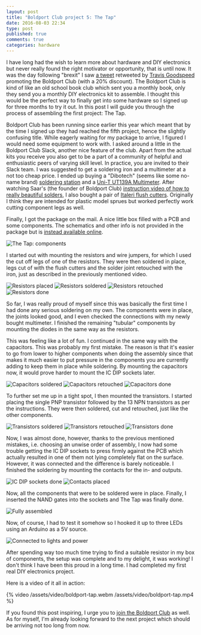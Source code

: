 ```yaml
---
layout: post
title: "Boldport Club project 5: The Tap"
date: 2016-08-03 22:34 
type: post
published: true
comments: true
categories: hardware
---
```


I have long had the wish to learn more about hardware and DIY electronics but never really found the right motivator or opportunity, that is until now.
It was the day following "brexit" I saw [a tweet](https://twitter.com/boldport/status/746420666711171072) retweeted by [Travis Goodspeed](https://twitter.com/travisgoodspeed) promoting the Boldport Club (with a 20% discount).
The Boldport Club is kind of like an old school book club which sent you a monthly book, only they send you a monthly DIY electronics kit to assemble.
I thought this would be the perfect way to finally get into some hardware so I signed up for three months to try it out. In this post I will guide you through the process of assembling the first project: The Tap.

Boldport Club has been running since earlier this year which meant that by the time I signed up they had reached the fifth project, hence the slightly confusing title.
While eagerly waiting for my package to arrive, I figured I would need some equipment to work with. I asked around a little in the Boldport Club Slack, another nice feature of the club.
Apart from the actual kits you receive you also get to be a part of a community of helpful and enthusiastic peers of varying skill level. In practice, you are invited to their Slack team.
I was suggested to get a soldering iron and a multimeter at a not too cheap price. I ended up buying a "Dibotech" (seems like some no-name brand) [soldering station](https://www.kjell.com/se/sortiment/el-verktyg/verktyg/lodning/lodkolvar/dibotech-analog-lodstation-48-w-p40065)
 and a [Uni-T UT139A Multimeter](https://www.kjell.com/se/sortiment/el-verktyg/verktyg/matinstrument/multimetrar/uni-t-ut139a-multimeter-p48385).
After watching Saar's (the founder of Boldport Club) [instruction video of how to really beautiful solders](https://www.youtube.com/watch?v=KXBbiXaq1ec), I also bought a pair of [Italeri flush cutters](http://livewiregames.co.nz/livewire_en/italeri-professional-tools-flush-cutters.html).
Originally I think they are intended for plastic model sprues but worked perfectly work cutting component legs as well.

Finally, I got the package on the mail. A nice little box filled with a PCB and some components.
The schematics and other info is not provided in the package but is [instead available online](http://www.boldport.com/tap).

![The Tap: components](/assets/images/hardware/tap/components.jpg)

I started out with mounting the resistors and wire jumpers, for which I used the cut off legs of one of the resistors.
They were then soldered in place, legs cut of with the flush cutters and the solder joint retouched with the iron, just as described in the previously mentioned video.

![Resistors placed](/assets/images/hardware/tap/resistors-placed.jpg)
![Resistors soldered](/assets/images/hardware/tap/resistors-soldered.jpg)
![Resistors retouched](/assets/images/hardware/tap/resistors-retouched.jpg)
![Resistors done](/assets/images/hardware/tap/resistors-done.jpg)

So far, I was really proud of myself since this was basically the first time I had done any serious soldering on my own.
The components were in place, the joints looked good, and I even checked the connections with my newly bought multimeter.
I finished the remaining "tubular" components by mounting the diodes in the same way as the resistors.

This was feeling like a lot of fun. I continued in the same way with the capacitors. This was probably my first mistake.
The reason is that it's easier to go from lower to higher components when doing the assembly since that makes it much easier to 
put pressure in the components you are currently adding to keep them in place while soldering.
By mounting the capacitors now, it would prove harder to mount the IC DIP sockets later.

![Capacitors soldered](/assets/images/hardware/tap/capacitors-soldered.jpg)
![Capacitors retouched](/assets/images/hardware/tap/capacitors-retouched.jpg)
![Capacitors done](/assets/images/hardware/tap/capacitors-done.jpg)

To further set me up in a tight spot, I then mounted the transistors.
I started placing the single PNP transistor followed by the 13 NPN transistors as per the instructions.
They were then soldered, cut and retouched, just like the other components.

![Transistors soldered](/assets/images/hardware/tap/transistors-soldered.jpg)
![Transistors retouched](/assets/images/hardware/tap/transistors-retouched.jpg)
![Transistors done](/assets/images/hardware/tap/transistors-done.jpg)

Now, I was almost done, however, thanks to the previous mentioned mistakes, i.e. choosing an unwise order of assembly, 
I now had some trouble getting the IC DIP sockets to press firmly against the PCB which actually resulted in one of them not lying completely flat on the surface.
However, it was connected and the difference is barely noticeable. I finished the soldering by mounting the contacts for the in- and outputs.

![IC DIP sockets done](/assets/images/hardware/tap/sockets-done.jpg)
![Contacts placed](/assets/images/hardware/tap/contacts-placed.jpg)

Now, all the components that were to be soldered were in place.
Finally, I inserted the NAND gates into the sockets and The Tap was finally done.

![Fully assembled](/assets/images/hardware/tap/all-done.jpg)

Now, of course, I had to test it somehow so I hooked it up to three LEDs using an Arduino as a 5V source.

![Connected to lights and power](/assets/images/hardware/tap/connected.jpg)

After spending way too much time trying to find a suitable resistor in my box of components,
 the setup was complete and to my delight, it was working!
 I don't think I have been this proud in a long time. I had completed my first real DIY electronics project.

Here is a video of it all in action:

{% video /assets/video/boldport-tap.webm /assets/video/boldport-tap.mp4 %}

If you found this post inspiring, I urge you to [join the Boldport Club](http://www.boldport.club/) as well.
As for myself, I'm already looking forward to the next project which should be arriving not too long from now.